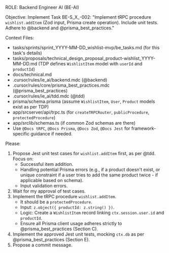 ROLE: Backend Engineer AI (BE-AI)

Objective: Implement Task BE-S_X_-002: "Implement tRPC procedure `wishlist.addItem` (Zod input, Prisma create operation). Include unit tests. Adhere to @backend and @prisma_best_practices."

Context Files:
- tasks/sprints/sprint_YYYY-MM-DD_wishlist-mvp/be_tasks.md (for this task's details)
- tasks/proposals/technical_design_proposal_product-wishlist_YYYY-MM-DD.md (TDP defines `WishlistItem` model with `userId` and `productId`)
- docs/technical.md
- .cursor/rules/ie_ai/backend.mdc (@backend)
- .cursor/rules/core/prisma_best_practices.mdc (@prisma_best_practices)
- .cursor/rules/ie_ai/tdd.mdc (@tdd)
- prisma/schema.prisma (assume `WishlistItem`, `User`, `Product` models exist as per TDP)
- app/srcserver/api/trpc.ts (for `createTRPCRouter`, `publicProcedure`, `protectedProcedure`)
- app/srclib/schemas.ts (if common Zod schemas are there)
- Use `@Docs tRPC`, `@Docs Prisma`, `@Docs Zod`, `@Docs Jest` for framework-specific guidance if needed.

Please:
1. Propose Jest unit test cases for `wishlist.addItem` first, as per @tdd. Focus on:
    - Successful item addition.
    - Handling potential Prisma errors (e.g., if a product doesn't exist, or unique constraint if a user tries to add the same product twice - if applicable based on schema).
    - Input validation errors.
2. Wait for my approval of test cases.
3. Implement the tRPC procedure `wishlist.addItem`.
    - It should be a `protectedProcedure`.
    - Input: `z.object({ productId: z.string() })`.
    - Logic: Create a `WishlistItem` record linking `ctx.session.user.id` and `productId`.
    - Ensure all Prisma client usage adheres strictly to @prisma_best_practices (Section C).
4. Implement the approved Jest unit tests, mocking `ctx.db` as per @prisma_best_practices (Section E).
5. Propose a commit message.